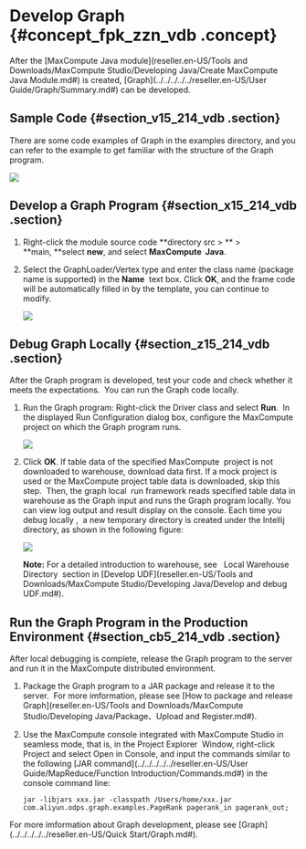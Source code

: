 # Develop Graph {#concept_fpk_zzn_vdb .concept}

After the [MaxCompute Java module](reseller.en-US/Tools and Downloads/MaxCompute Studio/Developing Java/Create MaxCompute Java Module.md#) is created, [Graph](../../../../../reseller.en-US/User Guide/Graph/Summary.md#) can be developed.

## Sample Code {#section_v15_214_vdb .section}

There are some code examples of Graph in the examples directory, and you can refer to the example to get familiar with the structure of the Graph program.

![](http://static-aliyun-doc.oss-cn-hangzhou.aliyuncs.com/assets/img/12134/15472675652427_en-US.png)

## Develop a Graph Program {#section_x15_214_vdb .section}

1.  Right-click the module source code **directory src \> ** \> **main, **select **new**, and select **MaxCompute  Java**.

2.  Select the GraphLoader/Vertex type and enter the class name \(package name is supported\) in the **Name**  text box. Click **OK**, and the frame code will be automatically filled in by the template, you can continue to modify.

    ![](http://static-aliyun-doc.oss-cn-hangzhou.aliyuncs.com/assets/img/12134/15472675652428_en-US.png)


## Debug Graph Locally {#section_z15_214_vdb .section}

After the Graph program is developed, test your code and check whether it meets the expectations.  You can run the Graph code locally.

1.  Run the Graph program: Right-click the Driver class and select **Run**.  In the displayed Run Configuration dialog box, configure the MaxCompute project on which the Graph program runs.

    ![](http://static-aliyun-doc.oss-cn-hangzhou.aliyuncs.com/assets/img/12134/15472675652429_en-US.png)

2.  Click **OK**. If table data of the specified MaxCompute  project is not downloaded to warehouse, download data first. If a mock project is used or the MaxCompute project table data is downloaded, skip this step.  Then, the graph local  run framework reads specified table data in warehouse as the Graph input and runs the Graph program locally. You can view log output and result display on the console. Each time you debug locally ,  a new temporary directory is created under the Intellij directory, as shown in the following figure:

    ![](http://static-aliyun-doc.oss-cn-hangzhou.aliyuncs.com/assets/img/12134/15472675652430_en-US.png)

    **Note:** For a detailed introduction to warehouse, see   Local Warehouse Directory  section in [Develop UDF](reseller.en-US/Tools and Downloads/MaxCompute Studio/Developing Java/Develop and debug UDF.md#).


## Run the Graph Program in the Production Environment {#section_cb5_214_vdb .section}

After local debugging is complete, release the Graph program to the server and run it in the MaxCompute distributed environment.

1.  Package the Graph program to a JAR package and release it to the server.  For more imformation, please see [How to package and release Graph](reseller.en-US/Tools and Downloads/MaxCompute Studio/Developing Java/Package、Upload and Register.md#).

2.  Use the MaxCompute console integrated with MaxCompute Studio in seamless mode, that is, in the Project Explorer  Window, right-click Project and select Open in Console, and input the commands similar to the following [JAR command](../../../../../reseller.en-US/User Guide/MapReduce/Function Introduction/Commands.md#) in the console command line:

    ```
    jar -libjars xxx.jar -classpath /Users/home/xxx.jar com.aliyun.odps.graph.examples.PageRank pagerank_in pagerank_out;
    ```


For more imformation about Graph development, please see [Graph](../../../../../reseller.en-US/Quick Start/Graph.md#).

